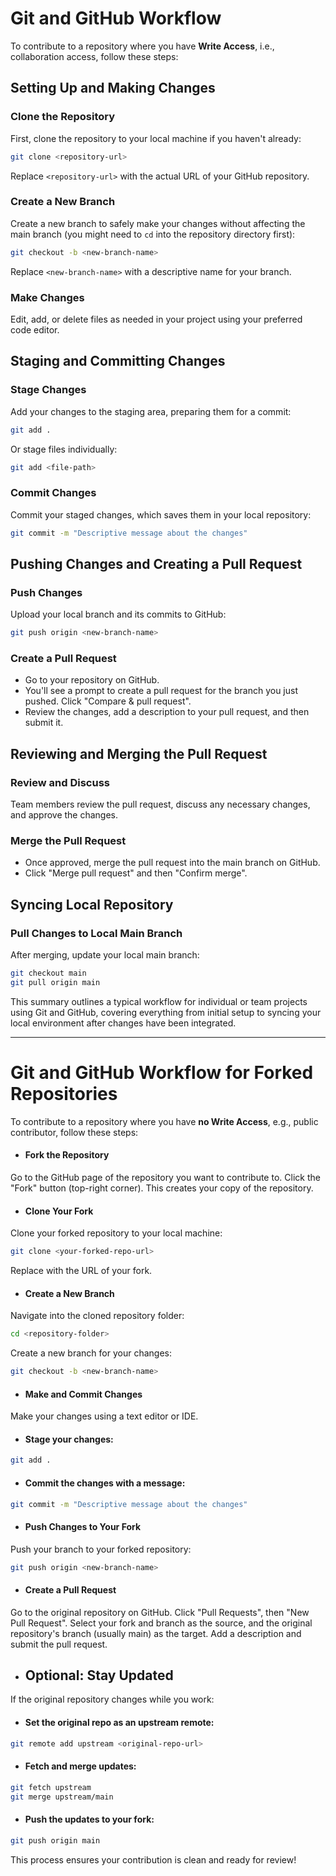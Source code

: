 # Git and GitHub Workflow

To contribute to a repository where you have **Write Access**, i.e., collaboration access, follow these steps:


## Setting Up and Making Changes

### Clone the Repository
First, clone the repository to your local machine if you haven't already:
```bash
git clone <repository-url>
```

Replace `<repository-url>` with the actual URL of your GitHub repository.



### Create a New Branch
Create a new branch to safely make your changes without affecting the main branch (you might need to `cd` into the repository directory first):
```bash
git checkout -b <new-branch-name>
```
Replace `<new-branch-name>` with a descriptive name for your branch.

### Make Changes
Edit, add, or delete files as needed in your project using your preferred code editor.

## Staging and Committing Changes

### Stage Changes
Add your changes to the staging area, preparing them for a commit:

```bash
git add .
```

Or stage files individually:
```bash
git add <file-path>
```

### Commit Changes
Commit your staged changes, which saves them in your local repository:

```bash
git commit -m "Descriptive message about the changes"
```

## Pushing Changes and Creating a Pull Request

### Push Changes
Upload your local branch and its commits to GitHub:
```bash
git push origin <new-branch-name>
```


### Create a Pull Request
- Go to your repository on GitHub.
- You'll see a prompt to create a pull request for the branch you just pushed. Click "Compare & pull request".
- Review the changes, add a description to your pull request, and then submit it.

## Reviewing and Merging the Pull Request

### Review and Discuss
Team members review the pull request, discuss any necessary changes, and approve the changes.

### Merge the Pull Request
- Once approved, merge the pull request into the main branch on GitHub.
- Click "Merge pull request" and then "Confirm merge".

## Syncing Local Repository

### Pull Changes to Local Main Branch
After merging, update your local main branch:

```bash
git checkout main
git pull origin main
```

This summary outlines a typical workflow for individual or team projects using Git and GitHub, covering everything from initial setup to syncing your local environment after changes have been integrated.


---



# Git and GitHub Workflow for Forked Repositories

To contribute to a repository where you have **no Write Access**, e.g., public contributor, follow these steps:

- #### Fork the Repository

Go to the GitHub page of the repository you want to contribute to.
Click the "Fork" button (top-right corner). This creates your copy of the repository.


- #### Clone Your Fork

Clone your forked repository to your local machine:
```bash
git clone <your-forked-repo-url>
```
Replace <your-forked-repo-url> with the URL of your fork.


- #### Create a New Branch

Navigate into the cloned repository folder:
```bash
cd <repository-folder>
```

Create a new branch for your changes:

```bash
git checkout -b <new-branch-name>
```

- #### Make and Commit Changes

Make your changes using a text editor or IDE.


- #### Stage your changes:
```bash
git add .
```

- #### Commit the changes with a message:

```bash
git commit -m "Descriptive message about the changes"
```

- #### Push Changes to Your Fork

Push your branch to your forked repository:
```bash
git push origin <new-branch-name>
```

- #### Create a Pull Request

Go to the original repository on GitHub.
Click "Pull Requests", then "New Pull Request".
Select your fork and branch as the source, and the original repository's branch (usually main) as the target.
Add a description and submit the pull request.

- ## Optional: Stay Updated

If the original repository changes while you work:

- #### Set the original repo as an upstream remote:

```bash
git remote add upstream <original-repo-url>
```

- #### Fetch and merge updates:

```bash
git fetch upstream
git merge upstream/main
```



- #### Push the updates to your fork:

```bash
git push origin main
```

This process ensures your contribution is clean and ready for review!

